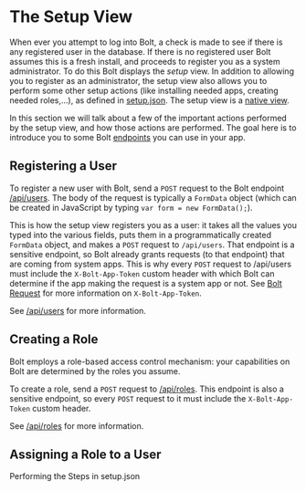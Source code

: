 # The Setup View

When ever you attempt to log into Bolt, a check is made to see if there is any registered user in the database. If there is no registered user Bolt assumes this is a fresh install, and proceeds to register you as a system administrator. To do this Bolt displays the _setup_ view. In addition to allowing you to register as an administrator, the setup view also allows you to perform some other setup actions \(like installing needed apps, creating needed roles,...\), as defined in [setup.json](/setting-up-bolt/setup.json.md). The setup view is a [native view](/views.md).

In this section we will talk about a few of the important actions performed by the setup view, and how those actions are performed. The goal here is to introduce you to some Bolt [endpoints](/bolt-server-endpoints.md) you can use in your app.

## Registering a User

To register a new user with Bolt, send a `POST` request to the Bolt endpoint [/api/users](/users-api.md). The body of the request is typically a `FormData` object \(which can be created in JavaScript by typing `var form = new FormData();`\).

This is how the setup view registers you as a user: it takes all the values you typed into the various fields, puts them in a programmatically created `FormData` object, and makes a `POST` request to `/api/users`. That endpoint is a sensitive endpoint, so Bolt already grants requests \(to that endpoint\) that are coming from system apps. This is why every `POST` request to /api/users must include the `X-Bolt-App-Token` custom header with which Bolt can determine if the app making the request is a system app or not. See [Bolt Request](/bolt-request.md) for more information on `X-Bolt-App-Token`.

See [/api/users](/users-api.md) for more information.

## Creating a Role

Bolt employs a role-based access control mechanism: your capabilities on Bolt are determined by the roles you assume.

To create a role, send a `POST` request to [/api/roles](/roles-api.md). This endpoint is also a sensitive endpoint, so every `POST` request to it must include the `X-Bolt-App-Token` custom header.

See [/api/roles](/roles-api.md) for more information.

## Assigning a Role to a User

Performing the Steps in setup.json

